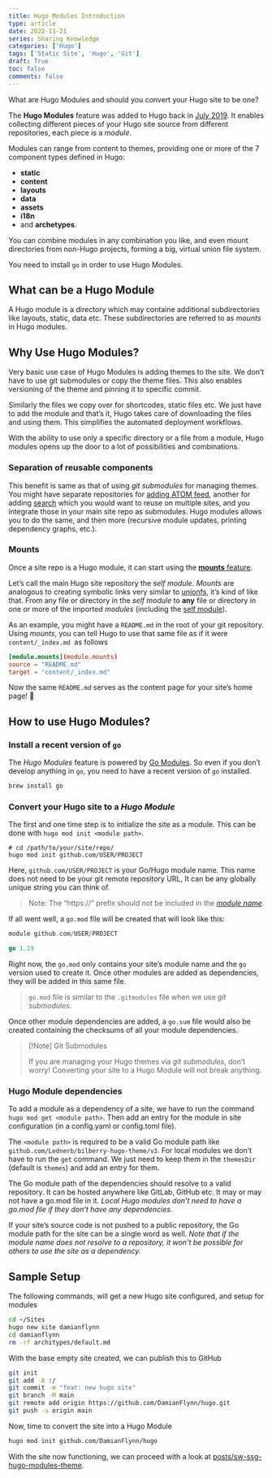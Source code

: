 ```yaml
---
title: Hugo Modules Introduction
type: article 
date: 2022-11-21
series: Sharing Knowledge
categories: ['Hugo']
tags: ['Static Site', 'Hugo', 'Git']
draft: True
toc: false 
comments: false 
---
```



What are Hugo Modules and should you convert your Hugo site to be one?

The **Hugo Modules** feature was added to Hugo back in [July 2019](https://github.com/gohugoio/hugo/releases/tag/v0.56.0). It enables collecting different pieces of your Hugo site source from different repositories, each piece is a _module_. 

Modules can range from content to themes, providing one or more of the 7 component types defined in Hugo: 
* **static**
* **content**
* **layouts**
* **data**
* **assets**
* **i18n**
* and **archetypes**.

You can combine modules in any combination you like, and even mount directories from non-Hugo projects, forming a big, virtual union file system.

You need to install `go` in order to use Hugo Modules.

## What can be a Hugo Module

A Hugo module is a directory which may containe additional subdirectories like layouts, static, data etc. These subdirectories are referred to as *mounts* in Hugo modules.

## Why Use Hugo Modules?

Very basic use case of Hugo Modules is adding themes to the site. We don’t have to use git submodules or copy the theme files. This also enables versioning of the theme and pinning it to specific commit.

Similarly the files we copy over for shortcodes, static files etc. We just have to add the module and that’s it, Hugo takes care of downloading the files and using them. This simplifies the automated deployment workflows.

With the ability to use only a specific directory or a file from a module, Hugo modules opens up the door to a lot of possibilities and combinations.

### Separation of reusable components

This benefit is same as that of using _git submodules_ for managing themes. You might have separate repositories for [adding ATOM feed](https://github.com/kaushalmodi/hugo-atom-feed), another for adding [search](https://github.com/kaushalmodi/hugo-search-fuse-js) which you would want to reuse on multiple sites, and you integrate those in your main site repo as submodules. Hugo modules allows you to do the same, and then more (recursive module updates, printing dependency graphs, etc.).

### Mounts

Once a site repo is a Hugo module, it can start using the [**mounts** feature](https://gohugo.io/hugo-modules/configuration/#module-config-mounts).

Let’s call the main Hugo site repository the *self module*. _Mounts_ are analogous to creating symbolic links very similar to [unionfs](unionfs), it’s kind of like that. From any file or directory in the *self module* to **any** file or directory in one or more of the imported _modules_ (including the [self module](https://scripter.co/hugo-modules-getting-started/#org-radio--self-module)).

As an example, you might have a `README.md` in the root of your git repository. Using _mounts_, you can tell Hugo to use that same file as if it were `content/_index.md`  as follows

```toml
[module.mounts](module.mounts)
source = "README.md"
target = "content/_index.md"
```

Now the same `README.md` serves as the content page for your site’s home page! 🤯

## How to use Hugo Modules?

### Install a recent version of `go`

The _Hugo Modules_ feature is powered by [Go Modules](https://github.com/golang/go/wiki/Modules). So even if you don’t develop anything in `go`, you need to have a recent version of `go` installed.

```bash
brew install go
```

### Convert your Hugo site to a _Hugo Module_

The first and one time step is to initialize the site as a module. This can be done with `hugo mod init <module path>`.

```shell
# cd /path/to/your/site/repo/
hugo mod init github.com/USER/PROJECT
```


Here, `github.com/USER/PROJECT` is your Go/Hugo module name. This name does not need to be your git remote repository URL, It can be any globally unique string you can think of.

> Note: The “https://” prefix should not be included in the _[module name](https://scripter.co/hugo-modules-getting-started/#org-radio--module-name)_.

If all went well, a `go.mod` file will be created that will look like this:

```go
module github.com/USER/PROJECT

go 1.19
```

Right now, the `go.mod` only contains your site’s module name and the `go` version used to create it. Once other modules are added as dependencies, they will be added in this same file.

>  `go.mod` file is similar to the `.gitmodules` file when we use _git submodules_.

Once other module dependencies are added, a `go.sum` file would also be created containing the checksums of all your module dependencies.

> [!Note] Git Submodules
> 
> If you are managing your Hugo themes via _git submodules_, don’t worry! Converting your site to a Hugo Module will not break anything.

### Hugo Module dependencies

To add a module as a dependency of a site, we have to run the command `hugo mod get <module path>`. Then add an entry for the module in site configuration (in a config.yaml or config.toml file).

The `<module path>` is required to be a valid Go module path like `github.com/Lednerb/bilberry-hugo-theme/v3`. For local modules we don’t have to run the `get` command. We just need to keep them in the `themesDir` (default is `themes`) and add an entry for them.

The Go module path of the dependencies should resolve to a valid repository. It can be hosted anywhere like GitLab, GitHub etc. It may or may not have a go.mod file in it. _Local Hugo modules don’t need to have a go.mod file if they don’t have any dependencies._

If your site’s source code is not pushed to a public repository, the Go module path for the site can be a single word as well. _Note that if the module name does not resolve to a repository, it won’t be possible for others to use the site as a dependency._

## Sample Setup

The following commands, will get a new Hugo site configured, and setup for modules

```bash
cd ~/Sites
hugo new site damianflynn
cd damianflynn
rm -rf architypes/default.md
```

With the base empty site created, we can publish this to GitHub
```bash
git init
git add -A :/
git commit -m "feat: new hugo site"
git branch -M main
git remote add origin https://github.com/DamianFlynn/hugo.git
git push -u origin main
```

Now, time to convert the site into a Hugo Module

```bash
hugo mod init github.com/DamianFlynn/hugo
```

With the site now functioning, we can proceed with a look at [posts/sw-ssg-hugo-modules-theme](posts/sw-ssg-hugo-modules-theme).